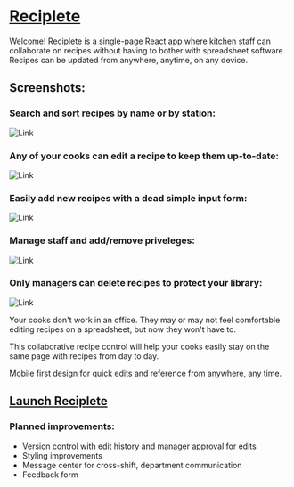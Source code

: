 # [Reciplete](https://reciplete.herokuapp.com/)
Welcome! Reciplete is a single-page React app where kitchen staff can collaborate on recipes without having to bother with spreadsheet software. Recipes can be updated from anywhere, anytime, on any device.

## Screenshots:
### Search and sort recipes by name or by station:
![Link](https://i.imgur.com/9bIFoHx.png)

### Any of your cooks can edit a recipe to keep them up-to-date:
![Link](https://i.imgur.com/3ursKov.png)

### Easily add new recipes with a dead simple input form:
![Link](https://i.imgur.com/3GY1XL2.png)

### Manage staff and add/remove priveleges:
![Link](https://i.imgur.com/n1dRmQY.png)

### Only managers can delete recipes to protect your library:
![Link](https://i.imgur.com/1sZvuXS.png)

Your cooks don't work in an office. They may or may not feel comfortable editing recipes on a spreadsheet, but now they won't have to.


This collaborative recipe control will help your cooks easily stay on the same page with recipes from day to day.


Mobile first design for quick edits and reference from anywhere, any time.


## [Launch Reciplete](https://reciplete.herokuapp.com/)

### Planned improvements:
* Version control with edit history and manager approval for edits
* Styling improvements
* Message center for cross-shift, department communication
* Feedback form
